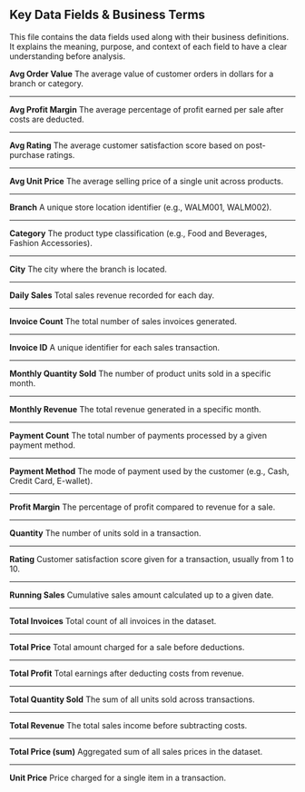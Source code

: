 ## Key Data Fields & Business Terms

This file contains the data fields used along with their business definitions. It explains the meaning, purpose, and context of each field to have a clear understanding before analysis.

**Avg Order Value** 
  The average value of customer orders in dollars for a branch or category. 

---

**Avg Profit Margin**
  The average percentage of profit earned per sale after costs are deducted.  

---

**Avg Rating** 
  The average customer satisfaction score based on post-purchase ratings.  

---

**Avg Unit Price** 
  The average selling price of a single unit across products.  

---

**Branch** 
  A unique store location identifier (e.g., WALM001, WALM002).  

---

**Category** 
  The product type classification (e.g., Food and Beverages, Fashion Accessories).  

---

**City** 
  The city where the branch is located.  

---

**Daily Sales** 
  Total sales revenue recorded for each day.  

---

**Invoice Count** 
  The total number of sales invoices generated.  

---

**Invoice ID** 
  A unique identifier for each sales transaction. 

---

**Monthly Quantity Sold** 
  The number of product units sold in a specific month.  

---

**Monthly Revenue** 
  The total revenue generated in a specific month. 

---

**Payment Count** 
  The total number of payments processed by a given payment method.  

---

**Payment Method** 
  The mode of payment used by the customer (e.g., Cash, Credit Card, E-wallet). 

---

**Profit Margin** 
  The percentage of profit compared to revenue for a sale. 

---

**Quantity** 
  The number of units sold in a transaction.  

---

**Rating** 
  Customer satisfaction score given for a transaction, usually from 1 to 10.  

---

**Running Sales** 
  Cumulative sales amount calculated up to a given date.  

---

**Total Invoices** 
  Total count of all invoices in the dataset.  

---

**Total Price** 
  Total amount charged for a sale before deductions.  

---

**Total Profit** 
  Total earnings after deducting costs from revenue.  

---

**Total Quantity Sold** 
  The sum of all units sold across transactions.  

---

**Total Revenue** 
  The total sales income before subtracting costs.  

---

**Total Price (sum)** 
  Aggregated sum of all sales prices in the dataset.

---

**Unit Price** 
  Price charged for a single item in a transaction.
